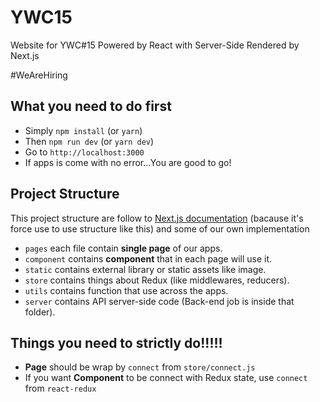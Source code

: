 # YWC15
Website for YWC#15 Powered by React with Server-Side Rendered by Next.js

#WeAreHiring

## What you need to do first
- Simply `npm install` (or `yarn`)
- Then `npm run dev` (or `yarn dev`)
- Go to `http://localhost:3000`
- If apps is come with no error...You are good to go!

## Project Structure
This project structure are follow to [Next.js documentation](https://github.com/zeit/next.js/tree/v2.4.2) (bacause it's force use to use structure like this) and some of our own implementation

- `pages` each file contain **single page** of our apps.
- `component` contains **component** that in each page will use it.
- `static` contains external library or static assets like image.
- `store` contains things about Redux (like middlewares, reducers).
- `utils` contains function that use across the apps.
- `server` contains API server-side code (Back-end job is inside that folder).

## Things you need to strictly do!!!!!
- **Page** should be wrap by `connect` from `store/connect.js`
- If you want **Component** to be connect with Redux state, use `connect` from `react-redux`
